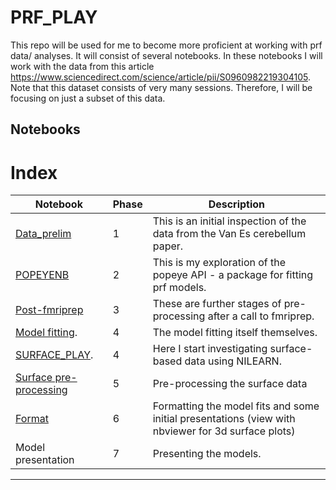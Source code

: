 # PRF_PLAY

This repo will be used for me to become more proficient at working with prf data/ analyses. It will consist of several notebooks. In these notebooks I will work with the data from this article https://www.sciencedirect.com/science/article/pii/S0960982219304105. Note that this dataset consists of very many sessions. Therefore, I will be focusing on just a subset of this data. 


## Notebooks


# Index
| Notebook | Phase | Description |
| --- | --- | --- |
| [Data_prelim](/Data_prelim.ipynb) | 1 | This is an initial inspection of the data from the Van Es cerebellum paper. |
| [POPEYENB](/POPEYENB.ipynb) | 2 | This is my exploration of the popeye API - a package for fitting prf models.|
| [Post-fmriprep](/Post-fmriprep.ipynb) | 3 |  These are further stages of pre-processing after a call to fmriprep. |
| [Model fitting](/Model-fitting.ipynb). | 4 | The model fitting itself themselves. |
| [SURFACE_PLAY](/SURFACE_PLAY_NILEARN.ipynb). | 4 | Here I start investigating surface-based data using NILEARN. |
| [Surface pre-processing](/SURFACE_PRE_PROCESS.ipynb) | 5 | Pre-processing the surface data |
| [Format](/Pickle2csv.ipynb) | 6 | Formatting the model fits and some initial presentations (view with nbviewer for 3d surface plots)|
| Model presentation | 7 | Presenting the models. |
***
